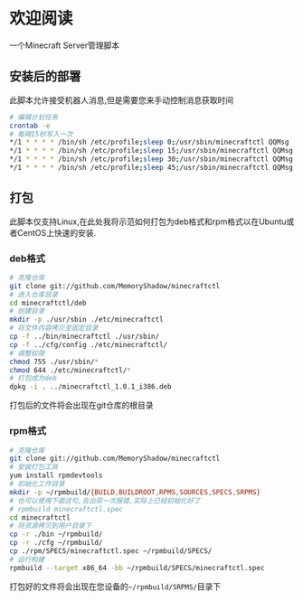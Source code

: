 # 欢迎阅读

一个Minecraft Server管理脚本

## 安装后的部署

此脚本允许接受机器人消息,但是需要您来手动控制消息获取时间

```bash
# 编辑计划任务
crontab -e
# 每隔15秒写入一次
*/1 * * * * /bin/sh /etc/profile;sleep 0;/usr/sbin/minecraftctl QQMsg
*/1 * * * * /bin/sh /etc/profile;sleep 15;/usr/sbin/minecraftctl QQMsg
*/1 * * * * /bin/sh /etc/profile;sleep 30;/usr/sbin/minecraftctl QQMsg
*/1 * * * * /bin/sh /etc/profile;sleep 45;/usr/sbin/minecraftctl QQMsg
```

## 打包

此脚本仅支持Linux,在此处我将示范如何打包为deb格式和rpm格式以在Ubuntu或者CentOS上快速的安装.

### deb格式

```bash
# 克隆仓库
git clone git://github.com/MemoryShadow/minecraftctl
# 进入仓库目录
cd minecraftctl/deb
# 创建目录
mkdir -p ./usr/sbin ./etc/minecraftctl
# 将文件内容拷贝至固定目录
cp -f ../bin/minecraftctl ./usr/sbin/
cp -f ../cfg/config ./etc/minecraftctl/
# 调整权限
chmod 755 ./usr/sbin/*
chmod 644 ./etc/minecraftctl/*
# 打包成为deb
dpkg -i . ../minecraftctl_1.0.1_i386.deb
```

打包后的文件将会出现在git仓库的根目录

### rpm格式

```bash
# 克隆仓库
git clone git://github.com/MemoryShadow/minecraftctl
# 安装打包工具
yum install rpmdevtools
# 初始化工作目录
mkdir -p ~/rpmbuild/{BUILD,BUILDROOT,RPMS,SOURCES,SPECS,SRPMS}
# 也可以使用下面这句,会出现一次报错,实际上已经初始化好了
# rpmbuild minecraftctl.spec
cd minecraftctl
# 将资源拷贝到用户目录下
cp -r ./bin ~/rpmbuild/
cp -r ./cfg ~/rpmbuild/
cp ./rpm/SPECS/minecraftctl.spec ~/rpmbuild/SPECS/
# 运行构建
rpmbuild --target x86_64 -bb ~/rpmbuild/SPECS/minecraftctl.spec
```

打包好的文件将会出现在您设备的`~/rpmbuild/SRPMS/`目录下
